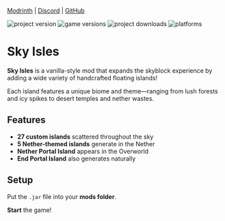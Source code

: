 [Modrinth](https://modrinth.com/mod/sky-isles) | [Discord](https://discordapp.com/users/555629040455909406) | [GitHub](https://github.com/mattwhyy/SkyIsles)

![project version](https://img.shields.io/modrinth/v/sky-isles) ![game versions](https://img.shields.io/modrinth/game-versions/sky-isles?color=yellow) ![project downloads](https://img.shields.io/modrinth/dt/sky-isles) ![platforms](https://img.shields.io/badge/build-forge-blueviolet?style=flat&label=platforms&color=purple)

# Sky Isles
**Sky Isles** is a vanilla-style mod that expands the skyblock experience by adding a wide variety of handcrafted floating islands!

Each island features a unique biome and theme—ranging from lush forests and icy spikes to desert temples and nether wastes.

## Features
- **27 custom islands** scattered throughout the sky  
- **5 Nether-themed islands** generate in the Nether  
- **Nether Portal Island** appears in the Overworld  
- **End Portal Island** also generates naturally  

## Setup
Put the `.jar` file into your **mods folder**.

**Start** the game!
